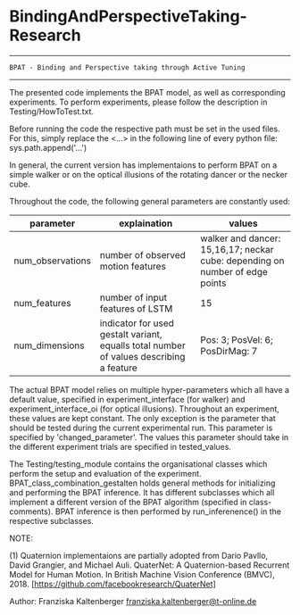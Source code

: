 # BindingAndPerspectiveTaking-Research


****************************************************************************************************
	BPAT - Binding and Perspective taking through Active Tuning
****************************************************************************************************

The presented code implements the BPAT model, as well as corresponding experiments. 
To perform experiments, please follow the description in Testing/HowToTest.txt. 


Before running the code the respective path must be set in the used files.
For this, simply replace the <...> in the following line of every python file:
	sys.path.append('...') 


In general, the current version has implementaions to perform BPAT on a simple walker or on the optical
	illusions of the rotating dancer or the necker cube.


Throughout the code, the following general parameters are constantly used:

parameter		|	explaination					|	values
------------------------|-------------------------------------------------------|-------------------------------------------------------------
num_observations	|	number of observed motion features		|	walker and dancer: 15,16,17; neckar cube: depending on number of edge points
num_features		|	number of input features of LSTM 		|	15
num_dimensions		|	indicator for used gestalt variant, equalls total number of values describing a feature	|	Pos: 3; PosVel: 6; PosDirMag: 7


The actual BPAT model relies on multiple hyper-parameters which all have a default value, 
	specified in experiment_interface (for walker) and experiment_interface_oi (for optical illusions).
Throughout an experiment, these values are kept constant. The only exception is the parameter that should be tested 
	during the current experimental run. This parameter is specified by 'changed_parameter'. The values this parameter 
	should take in the different experiment trials are specified in tested_values. 

The Testing/testing_module contains the organisational classes which perform the setup and evaluation of the experiment. 
BPAT_class_combination_gestalten holds general methods for initializing and performing the BPAT inference. It has different 
	subclasses which all implement a different version of the BPAT algorithm (specified in class-comments). 
	BPAT inference is then performed by run_inferenence() in the respective subclasses.



NOTE: 

(1)
Quaternion implementaions are partially adopted from 
Dario Pavllo, David Grangier, and Michael Auli. QuaterNet: A Quaternion-based Recurrent Model for Human Motion. In British Machine Vision Conference (BMVC), 2018.
[https://github.com/facebookresearch/QuaterNet]


Author: 
Franziska Kaltenberger
franziska.kaltenberger@t-online.de





